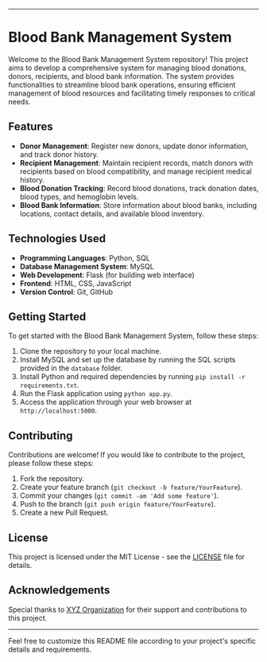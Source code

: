 

---

# Blood Bank Management System

Welcome to the Blood Bank Management System repository! This project aims to develop a comprehensive system for managing blood donations, donors, recipients, and blood bank information. The system provides functionalities to streamline blood bank operations, ensuring efficient management of blood resources and facilitating timely responses to critical needs.

## Features

- **Donor Management**: Register new donors, update donor information, and track donor history.
- **Recipient Management**: Maintain recipient records, match donors with recipients based on blood compatibility, and manage recipient medical history.
- **Blood Donation Tracking**: Record blood donations, track donation dates, blood types, and hemoglobin levels.
- **Blood Bank Information**: Store information about blood banks, including locations, contact details, and available blood inventory.

## Technologies Used

- **Programming Languages**: Python, SQL
- **Database Management System**: MySQL
- **Web Development**: Flask (for building web interface)
- **Frontend**: HTML, CSS, JavaScript
- **Version Control**: Git, GitHub

## Getting Started

To get started with the Blood Bank Management System, follow these steps:

1. Clone the repository to your local machine.
2. Install MySQL and set up the database by running the SQL scripts provided in the `database` folder.
3. Install Python and required dependencies by running `pip install -r requirements.txt`.
4. Run the Flask application using `python app.py`.
5. Access the application through your web browser at `http://localhost:5000`.

## Contributing

Contributions are welcome! If you would like to contribute to the project, please follow these steps:

1. Fork the repository.
2. Create your feature branch (`git checkout -b feature/YourFeature`).
3. Commit your changes (`git commit -am 'Add some feature'`).
4. Push to the branch (`git push origin feature/YourFeature`).
5. Create a new Pull Request.

## License

This project is licensed under the MIT License - see the [LICENSE](LICENSE) file for details.

## Acknowledgements

Special thanks to [XYZ Organization](https://www.xyz.org) for their support and contributions to this project.

---

Feel free to customize this README file according to your project's specific details and requirements.
